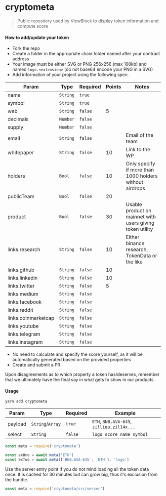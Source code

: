 # cryptometa

> Public repository used by ViewBlock to display token information and compute score

#### How to add/update your token

- Fork the repo
- Create a folder in the appropriate chain folder named after your contract address
- Your image must be either SVG or PNG 256x256 (max 100kb) and named `logo.<extension>` (do not base64 encode your PNG in a SVG)
- Add information of your project using the following spec:

| Param               | Type     | Required   | Points  | Notes                                                     |
| ------------------- | -------- | ---------- | ------- | --------------------------------------------------------- |
| name                | `String` | `true`     |         |                                                           |
| symbol              | `String` | `true`     |         |                                                           |
| web                 | `String` | `false`    | 5       |                                                           |
| decimals            | `Number` | `false`    |         |                                                           |
| supply              | `Number` | `false`    |         |                                                           |
| email               | `String` | `false`    |         | Email of the team                                         |
| whitepaper          | `String` | `false`    | 10      | Link to the WP                                            |
| holders             | `Bool`   | `false`    | 10      | Only specify if more than 1000 holders without airdrops   |
| publicTeam          | `Bool`   | `false`    | 20      |                                                           |
| product             | `Bool`   | `false`    | 30      | Usable product on mainnet with users giving token utility |
| links.research      | `String` | `false`    | 10      | Either binance research, TokenData or the like            |
| links.github        | `String` | `false`    | 10      |                                                           |
| links.linkedin      | `String` | `false`    | 10      |                                                           |
| links.twitter       | `String` | `false`    | 5       |                                                           |
| links.medium        | `String` | `false`    |         |                                                           |
| links.facebook      | `String` | `false`    |         |                                                           |
| links.reddit        | `String` | `false`    |         |                                                           |
| links.coinmarketcap | `String` | `false`    |         |                                                           |
| links.youtube       | `String` | `false`    |         |                                                           |
| links.telegram      | `String` | `false`    |         |                                                           |
| links.instagram     | `String` | `false`    |         |                                                           |

- No need to calculate and specify the score yourself, as it will be automatically
  generated based on the provided properties
- Create and submit a PR

Upon disagreements as to which property a token has/deserves, remember that we
ultimately have the final say in what gets to show in our products.

#### Usage

```
yarn add cryptometa
```

| Param               | Type             | Required | Example                                                 |
| ------------------- | ---------------- | -------- | ------------------------------------------------------- |
| payload             | `String`/`Array` | `true`   | `ETH`, `BNB.AVA-645`, `zilliqa.zil14x...`               |
| select              | `String`         | `false`  | `logo score name symbol`                                |

```js
const meta = require('cryptometa')

const exOne = await meta('ETH')
const exTwo = await meta(['BNB.AVA-645', 'ETH'], 'logo')
```

Use the server entry point if you do not mind loading all the token data once.
It is cached for 30 minutes but can grow big, thus it's exclusion from the bundle.

```js
const meta = require('cryptometa/src/server')
```
